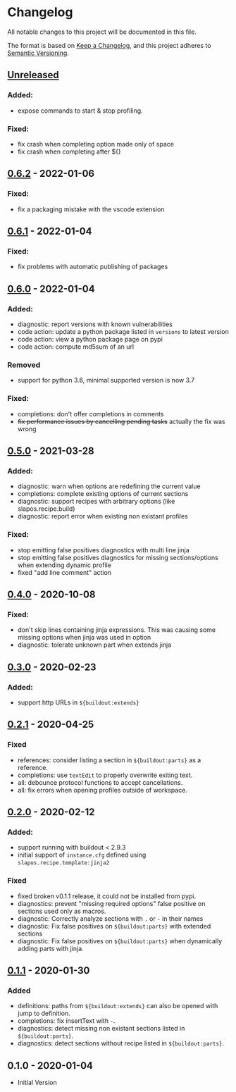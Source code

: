 # Changelog

All notable changes to this project will be documented in this file.

The format is based on [Keep a Changelog][keepachangelog],
and this project adheres to [Semantic Versioning][semver].

## [Unreleased]

### Added:

- expose commands to start & stop profiling.

### Fixed:

- fix crash when completing option made only of space
- fix crash when completing after ${}

## [0.6.2] - 2022-01-06

### Fixed:

- fix a packaging mistake with the vscode extension

## [0.6.1] - 2022-01-04

### Fixed:

- fix problems with automatic publishing of packages

## [0.6.0] - 2022-01-04

### Added:

- diagnostic: report versions with known vulnerabilities
- code action: update a python package listed in `versions` to latest version
- code action: view a python package page on pypi
- code action: compute md5sum of an url

### Removed

- support for python 3.6, minimal supported version is now 3.7

### Fixed:

- completions: don't offer completions in comments
- ~~fix performance issues by cancelling pending tasks~~ actually the fix was wrong

## [0.5.0] - 2021-03-28

### Added:

- diagnostic: warn when options are redefining the current value
- completions: complete existing options of current sections
- diagnostic: support recipes with arbitrary options (like slapos.recipe.build)
- diagnostic: report error when existing non existant profiles

### Fixed:

- stop emitting false positives diagnostics with multi line jinja
- stop emitting false positives diagnostics for missing sections/options when extending dynamic profile
- fixed "add line comment" action

## [0.4.0] - 2020-10-08

### Fixed:

- don't skip lines containing jinja expressions. This was causing some missing options when jinja was used in option
- diagnostic: tolerate unknown part when extends jinja

## [0.3.0] - 2020-02-23

### Added:

- support http URLs in `${buildout:extends}`

## [0.2.1] - 2020-04-25

### Fixed

- references: consider listing a section in `${buildout:parts}` as a reference.
- completions: use `textEdit` to properly overwrite exiting text.
- all: debounce protocol functions to accept cancellations.
- all: fix errors when opening profiles outside of workspace.

## [0.2.0] - 2020-02-12

### Added:

- support running with buildout < 2.9.3
- initial support of `instance.cfg` defined using `slapos.recipe.template:jinja2`

### Fixed

- fixed broken v0.1.1 release, it could not be installed from pypi.
- diagnostics: prevent "missing required options" false positive on sections used only as macros.
- diagnostic: Correctly analyze sections with `.` or `-` in their names
- diagnostic: Fix false positives on `${buildout:parts}` with extended sections
- diagnostic: Fix false positives on `${buildout:parts}` when dynamically adding parts with jinja.

## [0.1.1] - 2020-01-30

### Added

- definitions: paths from `${buildout:extends}` can also be opened with jump to definition.
- completions: fix insertText with `-`.
- diagnostics: detect missing non existant sections listed in `${buildout:parts}`.
- diagnostics: detect sections without recipe listed in `${buildout:parts}`.

## 0.1.0 - 2020-01-04

- Initial Version

[keepachangelog]: https://keepachangelog.com/en/1.0.0/
[semver]: https://semver.org/spec/v2.0.0.html
[0.1.1]: https://github.com/perrinjerome/vscode-zc-buildout/compare/v0.1.0...v0.1.1
[0.2.0]: https://github.com/perrinjerome/vscode-zc-buildout/compare/v0.1.1...v0.2.0
[0.2.1]: https://github.com/perrinjerome/vscode-zc-buildout/compare/v0.2.0...v0.2.1
[0.3.0]: https://github.com/perrinjerome/vscode-zc-buildout/compare/v0.2.1...v0.3.0
[0.4.0]: https://github.com/perrinjerome/vscode-zc-buildout/compare/v0.3.0...v0.4.0
[0.5.0]: https://github.com/perrinjerome/vscode-zc-buildout/compare/v0.4.0...v0.5.0
[0.6.0]: https://github.com/perrinjerome/vscode-zc-buildout/compare/v0.5.0...v0.6.0
[0.6.1]: https://github.com/perrinjerome/vscode-zc-buildout/compare/v0.6.0...v0.6.1
[0.6.2]: https://github.com/perrinjerome/vscode-zc-buildout/compare/v0.6.1...v0.6.2
[unreleased]: https://github.com/perrinjerome/vscode-zc-buildout/compare/v0.6.2...master
